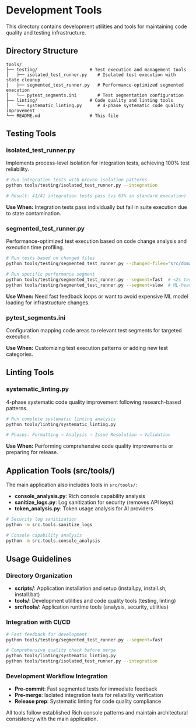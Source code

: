 # Development Tools

This directory contains development utilities and tools for maintaining code quality and testing infrastructure.

## Directory Structure

```
tools/
├── testing/                    # Test execution and management tools
│   ├── isolated_test_runner.py    # Isolated test execution with state cleanup
│   ├── segmented_test_runner.py   # Performance-optimized segmented execution
│   └── pytest_segments.ini        # Test segmentation configuration
├── linting/                    # Code quality and linting tools
│   └── systematic_linting.py      # 4-phase systematic code quality improvement
└── README.md                   # This file
```

## Testing Tools

### **isolated_test_runner.py**
Implements process-level isolation for integration tests, achieving 100% test reliability.

```bash
# Run integration tests with proven isolation patterns
python tools/testing/isolated_test_runner.py --integration

# Result: 41/41 integration tests pass (vs 63% in standard execution)
```

**Use When:** Integration tests pass individually but fail in suite execution due to state contamination.

### **segmented_test_runner.py**  
Performance-optimized test execution based on code change analysis and execution time profiling.

```bash
# Run tests based on changed files
python tools/testing/segmented_test_runner.py --changed-files="src/domains/organization/clustering_service.py"

# Run specific performance segment
python tools/testing/segmented_test_runner.py --segment=fast  # <2s tests
python tools/testing/segmented_test_runner.py --segment=slow  # ML-heavy tests
```

**Use When:** Need fast feedback loops or want to avoid expensive ML model loading for infrastructure changes.

### **pytest_segments.ini**
Configuration mapping code areas to relevant test segments for targeted execution.

**Use When:** Customizing test execution patterns or adding new test categories.

## Linting Tools

### **systematic_linting.py**
4-phase systematic code quality improvement following research-based patterns.

```bash
# Run complete systematic linting analysis
python tools/linting/systematic_linting.py

# Phases: Formatting → Analysis → Issue Resolution → Validation
```

**Use When:** Performing comprehensive code quality improvements or preparing for release.

## Application Tools (src/tools/)

The main application also includes tools in `src/tools/`:
- **console_analysis.py**: Rich console capability analysis
- **sanitize_logs.py**: Log sanitization for security (removes API keys)
- **token_analysis.py**: Token usage analysis for AI providers

```bash
# Security log sanitization
python -m src.tools.sanitize_logs

# Console capability analysis  
python -m src.tools.console_analysis
```

## Usage Guidelines

### **Directory Organization**
- **scripts/**: Application installation and setup (install.py, install.sh, install.bat)
- **tools/**: Development utilities and code quality tools (testing, linting)
- **src/tools/**: Application runtime tools (analysis, security, utilities)

### **Integration with CI/CD**
```bash
# Fast feedback for development
python tools/testing/segmented_test_runner.py --segment=fast

# Comprehensive quality check before merge
python tools/linting/systematic_linting.py
python tools/testing/isolated_test_runner.py --integration
```

### **Development Workflow Integration**
- **Pre-commit**: Fast segmented tests for immediate feedback
- **Pre-merge**: Isolated integration tests for reliability verification  
- **Release prep**: Systematic linting for code quality compliance

All tools follow established Rich console patterns and maintain architectural consistency with the main application.